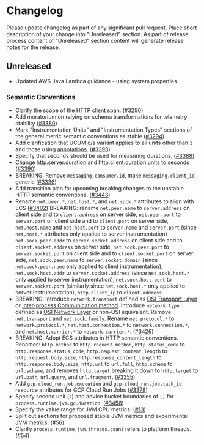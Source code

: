 # Changelog

Please update changelog as part of any significant pull request. Place short
description of your change into "Unreleased" section. As part of release process
content of "Unreleased" section content will generate release notes for the
release.

## Unreleased

- Updated AWS Java Lambda guidance - using system properties.

### Semantic Conventions

- Clarify the scope of the HTTP client span.
 ([#3290](https://github.com/open-telemetry/opentelemetry-specification/pull/3290))
- Add moratorium on relying on schema transformations for telemetry stability
  ([#3380](https://github.com/open-telemetry/opentelemetry-specification/pull/3380))
- Mark "Instrumentation Units" and "Instrumentation Types" sections of the general
  metric semantic conventions as stable
  ([#3294](https://github.com/open-telemetry/opentelemetry-specification/pull/3294))
- Add clarification that UCUM c/s variant applies to all units other than `1` and
  those using [annotations](https://ucum.org/ucum.html#para-curly).
  ([#3393](https://github.com/open-telemetry/opentelemetry-specification/pull/3393))
- Specify that seconds should be used for measuring durations.
  ([#3388](https://github.com/open-telemetry/opentelemetry-specification/pull/3388))
- Change http.server.duration and http.client.duration units to seconds
  ([#3390](https://github.com/open-telemetry/opentelemetry-specification/pull/3390))
- BREAKING: Remove `messaging.consumer.id`, make `messaging.client_id` generic
  ([#3336](https://github.com/open-telemetry/opentelemetry-specification/pull/3336))
- Add transition plan for upcoming breaking changes to the unstable HTTP semantic
  conventions.
  ([#3443](https://github.com/open-telemetry/opentelemetry-specification/pull/3443))
- Rename `net.peer.*`, `net.host.*`, and `net.sock.*` attributes to align with ECS
  ([#3402](https://github.com/open-telemetry/opentelemetry-specification/pull/3402))
    BREAKING: rename `net.peer.name` to `server.address` on client side and to `client.address` on server side,
     `net.peer.port` to `server.port` on client side and to `client.port` on server side,
     `net.host.name` and `net.host.port` to `server.name` and `server.port` (since `net.host.*` attributes only applied to server instrumentation)
     `net.sock.peer.addr` to `server.socket.address` on client side and to `client.socket.address` on server side,
     `net.sock.peer.port` to `server.socket.port` on client side and to `client.socket.port` on server side,
     `net.sock.peer.name` to `server.socket.domain` (since `net.sock.peer.name` only applied to client instrumentation),
     `net.sock.host.addr` to `server.socket.address` (since `net.sock.host.*` only applied to server instrumentation),
     `net.sock.host.port` to `server.socket.port` (similarly since `net.sock.host.*` only applied to server instrumentation),
     `http.client_ip` to `client.address`
- BREAKING: Introduce `network.transport` defined as
  [OSI Transport Layer](https://osi-model.com/transport-layer/) or
  [Inter-process Communication method](https://en.wikipedia.org/wiki/Inter-process_communication).
  Introduce `network.type` defined as [OSI Network Layer](https://osi-model.com/network-layer/)
  or non-OSI equivalent. Remove `net.transport` and `net.sock.family`.
  Rename `net.protocol.*` to `network.protocol.*`,
  `net.host.connection.*` to `network.connection.*`, and
  `net.host.carrier.*` to `network.carrier.*`.
  ([#3426](https://github.com/open-telemetry/opentelemetry-specification/pull/3426))
- BREAKING: Adopt ECS attributes in HTTP semantic conventions.
  Renames: `http.method` to `http.request.method`,
  `http.status_code` to `http.response.status_code`,
  `http.request_content_length` to `http.request.body.size`,
  `http.response_content_length` to `http.response.body.size`,
  `http.url` to `url.full`,
  `http.scheme` to `url.scheme`,
  and removes `http.target` breaking it down to `http.target` to `url.path`, `url.query`, and `url.fragment`.
  ([#3355](https://github.com/open-telemetry/opentelemetry-specification/pull/3355))
- Add `gcp.cloud_run.job.execution` and `gcp.cloud_run.job.task_id` resource
  attributes for GCP Cloud Run Jobs ([#3378](https://github.com/open-telemetry/opentelemetry-specification/pull/3378))
- Specify second unit (`s`) and advice bucket boundaries of `[]`
  for `process.runtime.jvm.gc.duration`.
  ([#3458](https://github.com/open-telemetry/opentelemetry-specification/pull/3458))
- Specify the value range for JVM CPU metrics.
  ([#13](https://github.com/open-telemetry/semantic-conventions/pull/13))
- Split out sections for proposed stable JVM metrics and experimental JVM metrics.
  ([#56](https://github.com/open-telemetry/semantic-conventions/pull/56))
- Clarify `process.runtime.jvm.threads.count` refers to platform threads.
  ([#54](https://github.com/open-telemetry/semantic-conventions/pull/54))
